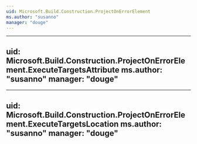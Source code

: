 ```yaml
---
uid: Microsoft.Build.Construction.ProjectOnErrorElement
ms.author: "susanno"
manager: "douge"
---
```


---
uid: Microsoft.Build.Construction.ProjectOnErrorElement.ExecuteTargetsAttribute
ms.author: "susanno"
manager: "douge"
---

---
uid: Microsoft.Build.Construction.ProjectOnErrorElement.ExecuteTargetsLocation
ms.author: "susanno"
manager: "douge"
---
